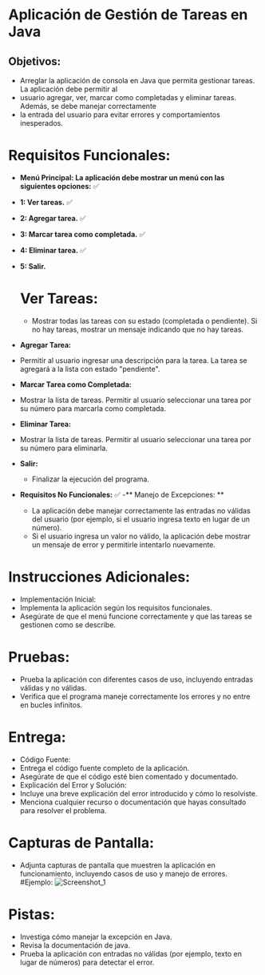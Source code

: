 # Aplicación de Gestión de Tareas en Java

## Objetivos:

- Arreglar la aplicación de consola en Java que permita gestionar tareas. La aplicación debe permitir al
- usuario agregar, ver, marcar como completadas y eliminar tareas. Además, se debe manejar correctamente
- la entrada del usuario para evitar errores y comportamientos inesperados.

# Requisitos Funcionales:

- **Menú Principal: La aplicación debe mostrar un menú con las siguientes opciones:** ✅
- **1: Ver tareas.** ✅
- **2: Agregar tarea.** ✅
- **3: Marcar tarea como completada.** ✅
- **4: Eliminar tarea.** ✅
- **5: Salir.**


  # Ver Tareas:
  * Mostrar todas las tareas con su estado (completada o pendiente). Si no hay tareas, mostrar un mensaje indicando que no hay tareas.
- **Agregar Tarea:**
 * Permitir al usuario ingresar una descripción para la tarea. La tarea se agregará a la lista con estado "pendiente".
- **Marcar Tarea como Completada:**
 * Mostrar la lista de tareas. Permitir al usuario seleccionar una tarea por su número para marcarla como completada.
- **Eliminar Tarea:**
 * Mostrar la lista de tareas. Permitir al usuario seleccionar una tarea por su número para eliminarla.
- **Salir:** 
  * Finalizar la ejecución del programa.

- **Requisitos No Funcionales:** ✅
-** Manejo de Excepciones: **
    * La aplicación debe manejar correctamente las entradas no válidas del usuario (por ejemplo, si el usuario ingresa texto en lugar de un número).
    * Si el usuario ingresa un valor no válido, la aplicación debe mostrar un mensaje de error y permitirle intentarlo nuevamente.


 # Instrucciones Adicionales:
  * Implementación Inicial:
  * Implementa la aplicación según los requisitos funcionales.
  * Asegúrate de que el menú funcione correctamente y que las tareas se gestionen como se describe.
  # Pruebas:
  * Prueba la aplicación con diferentes casos de uso, incluyendo entradas válidas y no válidas.
  * Verifica que el programa maneje correctamente los errores y no entre en bucles infinitos.
  # Entrega:
  * Código Fuente:
  * Entrega el código fuente completo de la aplicación.
  * Asegúrate de que el código esté bien comentado y documentado.
  * Explicación del Error y Solución:
  * Incluye una breve explicación del error introducido y cómo lo resolviste.
  * Menciona cualquier recurso o documentación que hayas consultado para resolver el problema.
  # Capturas de Pantalla:
  * Adjunta capturas de pantalla que muestren la aplicación en funcionamiento, incluyendo casos de uso y manejo de errores.
 #Ejemplo:
    ![Screenshot_1](https://github.com/user-attachments/assets/a5b950aa-b762-4b60-b51f-aa3042b182f2)
  # Pistas:
  * Investiga cómo manejar la excepción en Java.
  * Revisa la documentación de java.
  * Prueba la aplicación con entradas no válidas (por ejemplo, texto en lugar de números) para detectar el error.

 
    
